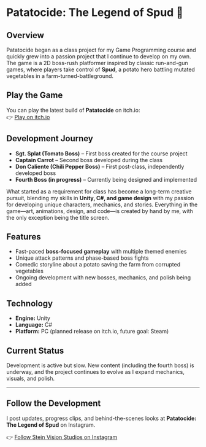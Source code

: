 # Patatocide: The Legend of Spud 🥔

## Overview
Patatocide began as a class project for my Game Programming course and quickly grew into a passion project that I continue to develop on my own. The game is a 2D boss-rush platformer inspired by classic run-and-gun games, where players take control of **Spud**, a potato hero battling mutated vegetables in a farm-turned-battleground.

## Play the Game
You can play the latest build of **Patatocide** on itch.io:  
👉 [Play on itch.io](https://steinvisionstudios.itch.io/patotocide)

## Development Journey
- **Sgt. Splat (Tomato Boss)** – First boss created for the course project  
- **Captain Carrot** – Second boss developed during the class  
- **Don Caliente (Chili Pepper Boss)** – First post-class, independently developed boss  
- **Fourth Boss (in progress)** – Currently being designed and implemented  

What started as a requirement for class has become a long-term creative pursuit, blending my skills in **Unity, C#, and game design** with my passion for developing unique characters, mechanics, and stories. Everything in the game—art, animations, design, and code—is created by hand by me, with the only exception being the title screen.

## Features
- Fast-paced **boss-focused gameplay** with multiple themed enemies  
- Unique attack patterns and phase-based boss fights  
- Comedic storyline about a potato saving the farm from corrupted vegetables  
- Ongoing development with new bosses, mechanics, and polish being added  

## Technology
- **Engine:** Unity  
- **Language:** C#  
- **Platform:** PC (planned release on itch.io, future goal: Steam)  

## Current Status
Development is active but slow. New content (including the fourth boss) is underway, and the project continues to evolve as I expand mechanics, visuals, and polish. 

---

## Follow the Development
I post updates, progress clips, and behind-the-scenes looks at **Patatocide: The Legend of Spud** on Instagram.  

👉 [Follow Stein Vision Studios on Instagram](https://www.instagram.com/steinvisionstudios?utm_source=ig_web_button_share_sheet&igsh=Y2lkcHZzbTg1eXY=)

